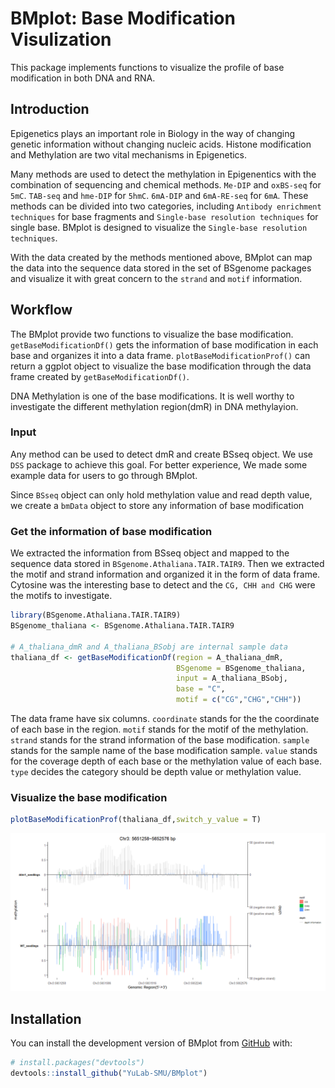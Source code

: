 <!-- README.md is generated from README.Rmd. Please edit that file -->

# BMplot: Base Modification Visulization

<!-- badges: start -->
<!-- badges: end -->

This package implements functions to visualize the profile of base
modification in both DNA and RNA.

## Introduction

Epigenetics plays an important role in Biology in the way of changing
genetic information without changing nucleic acids. Histone modification
and Methylation are two vital mechanisms in Epigenetics.

Many methods are used to detect the methylation in Epigenentics with the
combination of sequencing and chemical methods. `Me‑DIP` and `oxBS‑seq`
for `5mC`. `TAB-seq` and `hme‑DIP` for `5hmC`. `6mA‑DIP` and
`6mA‑RE-seq` for `6mA`. These methods can be divided into two
categories, including `Antibody enrichment techniques` for base
fragments and `Single-base resolution techniques` for single base.
BMplot is designed to visualize the `Single-base resolution techniques`.

With the data created by the methods mentioned above, BMplot can map the
data into the sequence data stored in the set of BSgenome packages and
visualize it with great concern to the `strand` and `motif` information.

## Workflow

The BMplot provide two functions to visualize the base modification.
`getBaseModificationDf()` gets the information of base modification in
each base and organizes it into a data frame.
`plotBaseModificationProf()` can return a ggplot object to visualize the
base modification through the data frame created by
`getBaseModificationDf()`.

DNA Methylation is one of the base modifications. It is well worthy to
investigate the different methylation region(dmR) in DNA methylayion.

### Input

Any method can be used to detect dmR and create BSseq object. We use
`DSS` package to achieve this goal. For better experience, We made some
example data for users to go through BMplot.

Since `BSseq` object can only hold methylation value and read depth
value, we create a `bmData` object to store any information of base
modification

### Get the information of base modification

We extracted the information from BSseq object and mapped to the
sequence data stored in `BSgenome.Athaliana.TAIR.TAIR9`. Then we
extracted the motif and strand information and organized it in the form
of data frame. Cytosine was the interesting base to detect and the
`CG, CHH and CHG` were the motifs to investigate.

``` r
library(BSgenome.Athaliana.TAIR.TAIR9)
BSgenome_thaliana <- BSgenome.Athaliana.TAIR.TAIR9

# A_thaliana_dmR and A_thaliana_BSobj are internal sample data
thaliana_df <- getBaseModificationDf(region = A_thaliana_dmR,
                                     BSgenome = BSgenome_thaliana,
                                     input = A_thaliana_BSobj,
                                     base = "C",
                                     motif = c("CG","CHG","CHH"))
```

The data frame have six columns. `coordinate` stands for the the
coordinate of each base in the region. `motif` stands for the motif of
the methylation. `strand` stands for the strand information of the base
modification. `sample` stands for the sample name of the base
modification sample. `value` stands for the coverage depth of each base
or the methylation value of each base. `type` decides the category
should be depth value or methylation value.

### Visualize the base modification

``` r
plotBaseModificationProf(thaliana_df,switch_y_value = T)
```

![](vignettes/figures/readme.png)

## Installation

You can install the development version of BMplot from
[GitHub](https://github.com/) with:

``` r
# install.packages("devtools")
devtools::install_github("YuLab-SMU/BMplot")
```
